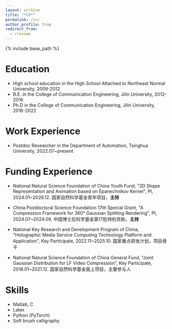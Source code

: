 ```yaml
---
layout: archive
title: "*CV*"
permalink: /cv/
author_profile: true
redirect_from:
  - /resume
---
```


{% include base_path %}

Education
======
* High school education in the High School Attached to Northeast Normal University, 2009-2012
* B.E. in the College of Communication Engineering, Jilin University, 2012-2016
* Ph.D in the College of Communication Engineering, Jilin University, 2016-2022

Work Experience
======
* Postdoc Researcher in the Department of Automation, Tsinghua University, 2022.07~present

  
Funding Experience
======
* National Natural Science Foundation of China Youth Fund, "3D Shape Representation and Animation based on Epanechnikov Kernel", PI, 2024.01~2026.12. 国家自然科学基金青年项目，**主持**

* China Postdoctoral Science Foundation 17th Special Grant, "A Compression Framework for 360° Gaussian Splitting Rendering", PI, 2024.07~2024.09. 中国博士后科学基金第17批特别资助，**主持**

* National Key Research and Development Program of China, "Holographic Media Service Computing Technology Platform and Application", Key Participate, 2022.11~2025.10. 国家重点研发计划，项目骨干

* National Natural Science Foundation of China General Fund, "Joint Gaussian Distribution for LF Video Compression", Key Participate, 2018.01~2021.12. 国家自然科学基金面上项目，主要参与人

Skills
======
* Matlab, C
* Latex
* Python (PyTorch)
* Soft brush calligraphy


<!-- Publications
======
  <ul>{% for post in site.publications %}
    {% include archive-single-cv.html %}
  {% endfor %}</ul> -->
  
<!-- Talks
======
  <ul>{% for post in site.talks %}
    {% include archive-single-talk-cv.html %}
  {% endfor %}</ul> -->
  
<!-- Teaching
======
  <ul>{% for post in site.teaching %}
    {% include archive-single-cv.html %}
  {% endfor %}</ul> -->
  
<!-- Service and leadership
======
* Currently signed in to 43 different slack teams -->
